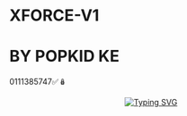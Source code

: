 # XFORCE-V1
# BY POPKID KE
0111385747✅🪆
<p align="center">
  <a href="https://git.io/typing-svg">
    <img src="https://readme-typing-svg.demolab.com/?lines=POPKID+XMD+BOT;DEVELOPED+BY+POPKID&font=Arial%20Black&fontSize=300&pause=1000&width=800&height=1000&color=0080FF&vCenter=true&multiline=true&center=true" alt="Typing SVG" />
  </a>
</p>

